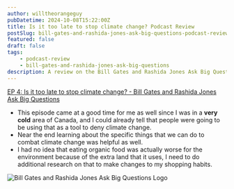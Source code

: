 ```yaml
---
author: willtheorangeguy
pubDatetime: 2024-10-08T15:22:00Z
title: Is it too late to stop climate change? Podcast Review
postSlug: bill-gates-and-rashida-jones-ask-big-questions-podcast-review-4
featured: false
draft: false
tags:
    - podcast-review
    - bill-gates-and-rashida-jones-ask-big-questions
description: A review on the Bill Gates and Rashida Jones Ask Big Questions Podcast.
---
```


[EP 4: Is it too late to stop climate change? - Bill Gates and Rashida Jones Ask Big Questions](https://podcasts.apple.com/us/podcast/ep-4-is-it-too-late-to-stop-climate-change/id1538630420?i=1000501570134)

- This episode came at a good time for me as well since I was in a **very cold** area of Canada, and I could already tell that people were going to be using that as a tool to deny climate change.
- Near the end learning about the specific things that we can do to combat climate change was helpful as well.
- I had no idea that eating organic food was actually worse for the environment because of the extra land that it uses, I need to do additional research on that to make changes to my shopping habits.

![Bill Gates and Rashida Jones Ask Big Questions Logo](https://is1-ssl.mzstatic.com/image/thumb/Podcasts125/v4/30/79/8c/30798cb1-611c-3cbe-e887-a872193b38c2/mza_10870438755350715135.jpg/300x300bb.webp)

